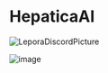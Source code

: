 # HepaticaAI

![LeporaDiscordPicture](https://github.com/user-attachments/assets/07229087-757c-4c72-b566-7ee0800ab916)

![image](https://github.com/user-attachments/assets/c02793e3-e1b8-4cf3-8466-df6292e14db9)


